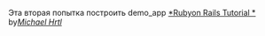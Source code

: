 Эта вторая попытка построить demo_app
[*Rubyon Rails Tutorial *](http://rubyonrailstutorial.org)
by[*Michael Hrtl*](http://mhartl.com)